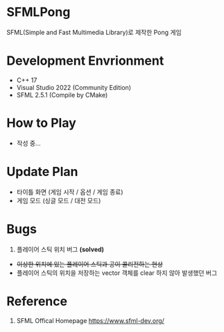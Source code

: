 # SFMLPong
 SFML(Simple and Fast Multimedia Library)로 제작한 Pong 게임

# Development Envrionment
- C++ 17
- Visual Studio 2022 (Community Edition)
- SFML 2.5.1 (Compile by CMake)

# How to Play
- 작성 중...

# Update Plan
- 타이틀 화면 (게임 시작 / 옵션 / 게임 종료)
- 게임 모드 (싱글 모드 / 대전 모드)

# Bugs
1. 플레이어 스틱 위치 버그 **(solved)**
- ~~이상한 위치에 있는 플레이어 스틱과 공이 콜리전하는 현상~~
- 플레이어 스틱의 위치을 저장하는 vector 객체를 clear 하지 않아 발생했던 버그

# Reference
1. SFML Offical Homepage  <https://www.sfml-dev.org/>
